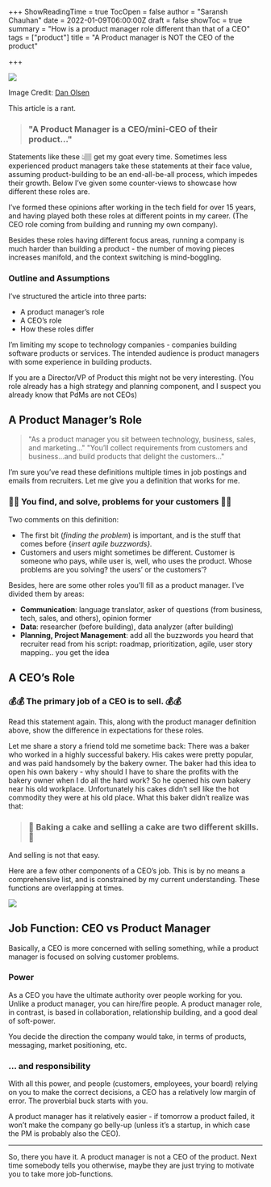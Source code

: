 +++
ShowReadingTime = true
TocOpen = false
author = "Saransh Chauhan"
date = 2022-01-09T06:00:00Z
draft = false
showToc = true
summary = "How is a product manager role different than that of a CEO"
tags = ["product"]
title = "A Product manager is NOT the CEO of the product"

+++

![](/uploads/pm-responsibility.jpg)

Image Credit: [Dan Olsen](https://www.linkedin.com/in/danolsen98/)

This article is a rant.

> ### "A Product Manager is a CEO/mini-CEO of their product..."

Statements like these 👆🏽 get my goat every time. Sometimes less experienced product managers take these statements at their face value, assuming product-building to be an end-all-be-all process, which impedes their growth. Below I’ve given some counter-views to showcase how different these roles are.

I’ve formed these opinions after working in the tech field for over 15 years, and having played both these roles at different points in my career. (The CEO role coming from building and running my own company).

Besides these roles having different focus areas, running a company is much harder than building a product - the number of moving pieces increases manifold, and the context switching is mind-boggling.

### Outline and Assumptions

I’ve structured the article into three parts:

- A product manager’s role
- A CEO’s role
- How these roles differ

I’m limiting my scope to technology companies - companies building software products or services. The intended audience is product managers with some experience in building products.

If you are a Director/VP of Product this might not be very interesting. (You role already has a high strategy and planning component, and I suspect you already know that PdMs are not CEOs)

## A Product Manager’s Role

> "As a product manager you sit between technology, business, sales, and marketing..." "You’ll collect requirements from customers and business...and build products that delight the customers..."

I’m sure you’ve read these definitions multiple times in job postings and emails from recruiters. Let me give you a definition that works for me.

### 🍁🍁 You find, and solve, problems for your customers 🍁🍁

Two comments on this definition:

- The first bit (_finding the problem_) is important, and is the stuff that comes before {_insert agile buzzwords}._
- Customers and users might sometimes be different. Customer is someone who pays, while user is, well, who uses the product. Whose problems are you solving? the users’ or the customers’?

Besides, here are some other roles you’ll fill as a product manager. I’ve divided them by areas:

- **Communication**: language translator, asker of questions (from business, tech, sales, and others), opinion former
- **Data**: researcher (before building), data analyzer (after building)
- **Planning, Project Management**: add all the buzzwords you heard that recruiter read from his script: roadmap, prioritization, agile, user story mapping.. you get the idea

## A CEO’s Role

### 💰💰 The primary job of a CEO is to sell. 💰💰

Read this statement again. This, along with the product manager definition above, show the difference in expectations for these roles.

Let me share a story a friend told me sometime back: There was a baker who worked in a highly successful bakery. His cakes were pretty popular, and was paid handsomely by the bakery owner. The baker had this idea to open his own bakery - why should I have to share the profits with the bakery owner when I do all the hard work? So he opened his own bakery near his old workplace. Unfortunately his cakes didn’t sell like the hot commodity they were at his old place. What this baker didn’t realize was that:

> ### 🎂 Baking a cake and selling a cake are two different skills. 🎂

And selling is not that easy.

Here are a few other components of a CEO’s job. This is by no means a comprehensive list, and is constrained by my current understanding. These functions are overlapping at times.

![](/uploads/ceo.jpg)

## Job Function: CEO vs Product Manager

Basically, a CEO is more concerned with selling something, while a product manager is focused on solving customer problems.

### Power

As a CEO you have the ultimate authority over people working for you. Unlike a product manager, you can hire/fire people. A product manager role, in contrast, is based in collaboration, relationship building, and a good deal of soft-power.

You decide the direction the company would take, in terms of products, messaging, market positioning, etc.

### ... and responsibility

With all this power, and people (customers, employees, your board) relying on you to make the correct decisions, a CEO has a relatively low margin of error. The proverbial buck starts with you.

A product manager has it relatively easier - if tomorrow a product failed, it won’t make the company go belly-up (unless it’s a startup, in which case the PM is probably also the CEO).

---

So, there you have it. A product manager is not a CEO of the product. Next time somebody tells you otherwise, maybe they are just trying to motivate you to take more job-functions.
